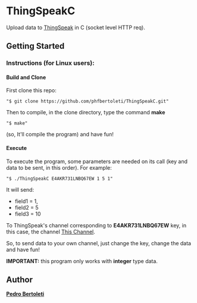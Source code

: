 # ThingSpeakC
Upload data to [ThingSpeak](https://thingspeak.com/) in C (socket level HTTP req).

## Getting Started

### Instructions (for Linux users):

#### Build and Clone

First clone this repo:

```shell
"$ git clone https://github.com/phfbertoleti/ThingSpeakC.git"
```

Then to compile, in the clone directory, type the command __make__

```shell
"$ make"
```

(so, It'll compile the program) and have fun!

#### Execute

To execute the program, some parameters are needed on its call (key and data to be sent, in this order). For example:

```shell
"$ ./ThingSpeakC E4AKR731LNBQ67EW 1 5 1"
```
It will send: 
* field1 = 1, 
* field2 = 5 
* field3 = 10 

To ThingSpeak's channel corresponding to __E4AKR731LNBQ67EW__ key, in this case, the channel [This Channel](https://thingspeak.com/channels/118265 ). 

So, to send data to your own channel, just change the key, change the data and have fun!

__IMPORTANT:__ this program only works with __integer__ type data.


## Author

[__Pedro Bertoleti__](https://github.com/phfbertoleti)
